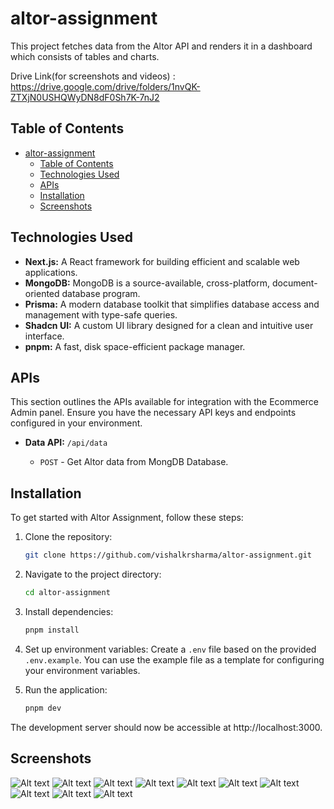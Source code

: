 # altor-assignment

This project fetches data from the Altor API and renders it in a dashboard which consists of tables and charts.

Drive Link(for screenshots and videos) : https://drive.google.com/drive/folders/1nvQK-ZTXjN0USHQWyDN8dF0Sh7K-7nJ2

## Table of Contents

- [altor-assignment](#altor-assignment)
  - [Table of Contents](#table-of-contents)
  - [Technologies Used](#technologies-used)
  - [APIs](#apis)
  - [Installation](#installation)
  - [Screenshots](#screenshots)

## Technologies Used

- **Next.js:** A React framework for building efficient and scalable web applications.
- **MongoDB:** MongoDB is a source-available, cross-platform, document-oriented database program.
- **Prisma:** A modern database toolkit that simplifies database access and management with type-safe queries.
- **Shadcn UI:** A custom UI library designed for a clean and intuitive user interface.
- **pnpm:** A fast, disk space-efficient package manager.

## APIs

This section outlines the APIs available for integration with the Ecommerce Admin panel. Ensure you have the necessary API keys and endpoints configured in your environment.

- **Data API:** `/api/data`

  - `POST` - Get Altor data from MongDB Database.

## Installation

To get started with Altor Assignment, follow these steps:

1. Clone the repository:

   ```bash
   git clone https://github.com/vishalkrsharma/altor-assignment.git
   ```

2. Navigate to the project directory:

   ```bash
   cd altor-assignment
   ```

3. Install dependencies:

   ```bash
   pnpm install
   ```

4. Set up environment variables: Create a `.env` file based on the provided `.env.example`. You can use the example file as a template for configuring your environment variables.

5. Run the application:

   ```bash
   pnpm dev
   ```

The development server should now be accessible at http://localhost:3000.

## Screenshots

![Alt text](/assets/screenshots/Screenshot%20from%202024-02-29%2020-28-19.png)
![Alt text](/assets/screenshots/Screenshot%20from%202024-02-29%2020-28-26.png)
![Alt text](/assets/screenshots/Screenshot%20from%202024-02-29%2020-28-31.png)
![Alt text](/assets/screenshots/Screenshot%20from%202024-02-29%2020-28-39.png)
![Alt text](/assets/screenshots/Screenshot%20from%202024-02-29%2020-28-47.png)
![Alt text](/assets/screenshots/Screenshot%20from%202024-02-29%2020-28-54.png)
![Alt text](/assets/screenshots/Screenshot%20from%202024-02-29%2020-31-00.png)
![Alt text](/assets/screenshots/Screenshot%20from%202024-02-29%2020-31-03.png)
![Alt text](/assets/screenshots/Screenshot%20from%202024-02-29%2020-31-06.png)
![Alt text](/assets/screenshots/Screenshot%20from%202024-02-29%2020-31-09.png)
